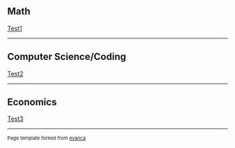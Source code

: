 ## Math

[Test1](/sample_page)
<img src=""/>

---

## Computer Science/Coding

[Test2](/sample_page)
<img src=""/>

---

## Economics

[Test3](/sample_page)
<img src=""/>


---




<p style="font-size:11px">Page template forked from <a href="https://github.com/evanca/quick-portfolio">evanca</a></p>
<!-- Remove above link if you don't want to attibute -->
